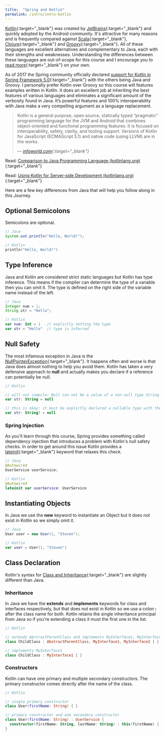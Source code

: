 ```yaml
---
title:  "Spring and Kotlin"
permalink: /intro/intro-kotlin
---
```


[Kotlin](https://kotlinlang.org/){:target="_blank"} was created by [JetBrains](https://www.jetbrains.com/){:target="_blank"} and quickly adopted by the Android community. It's attractive for many reasons and is frequently compared against [Scala](https://www.scala-lang.org/){:target="_blank"}, [Clojure](https://clojure.org/){:target="_blank"} and [Groovy](http://groovy-lang.org/){:target="_blank"}. All of these languages are excellent alternatives and complementary to Java, each with their strengths and weaknesses. Understanding the differences between these languages are out-of-scope for this course and I encourage you to [read more](https://www.google.com/search?ei=Wd5AW6fADM7IsAW5_YzoAQ&q=scala+vs+groovy+vs+kotlin&oq=scala+vs+groovy+vs+kotlin&gs_l=psy-ab.3..0i67k1j0i22i30k1.2591.11747.0.12308.20.13.7.0.0.0.119.871.12j1.13.0....0...1c.1.64.psy-ab..0.20.895...33i160k1j33i22i29i30k1.0._ufRtvCb30U){:target="_blank"} on your own.

As of 2017 the Spring community officially declared [support for Kotlin in Spring Framework 5.0](https://spring.io/blog/2017/01/04/introducing-kotlin-support-in-spring-framework-5-0){:target="_blank"} with the others being Java and Groovy. I personally prefer Kotlin over Groovy so this course will features examples written in Kotlin. It does an excellent job at inheriting the best features of various languages and eliminates a significant amount of the verbosity found in Java. It’s powerful features and 100% interoperability with Java make a very compelling argument as a language replacement.

> Kotlin is a general purpose, open source, statically typed “pragmatic” programming language for the JVM and Android that combines object-oriented and functional programming features. It is focused on interoperability, safety, clarity, and tooling support. Versions of Kotlin for JavaScript (ECMAScript 5.1) and native code (using LLVM) are in the works.
>
> &mdash; <cite>[infoworld.com](https://www.infoworld.com/article/3224868/java/what-is-kotlin-the-java-alternative-explained.html){:target="_blank"}</cite>

<i class='fas fa-bookmark'></i> Read: [Comparison to Java Programming Language (kotlinlang.org)](https://kotlinlang.org/docs/reference/comparison-to-java.html){:target="_blank"}

<i class='fas fa-bookmark'></i> Read: [Using Kotlin for Server-side Development (kotlinlang.org)](https://kotlinlang.org/docs/reference/server-overview.html){:target="_blank"}

Here are a few key differences from Java that will help you follow along in this Journey.

## Optional Semicolons

Semicolons are optional.

```java
// Java
System.out.println("Hello, World!");
```

```kotlin
// Kotlin
println("Hello, World!")
```

## Type Inference

Java and Kotlin are considered strict static languages but Kotlin has type inference. This means if the compiler can determine the type of a variable then you can omit it. The type is defined on the right side of the variable name instead of the left.

```java
// Java
Integer num = 1;
String str = "Hello";
```

```kotlin
// Kotlin
var num: Int = 1   // explictly setting the type
var str = "Hello"  // type is inferred
```

## Null Safety

The most infamous exception in Java is the [NullPointerException](https://stackoverflow.com/questions/218384/what-is-a-nullpointerexception-and-how-do-i-fix-it){:target="_blank"}. It happens often and worse is that Java does almost nothing to help you avoid them. Kotlin has taken a very defensive approach to **null** and actually makes you declare if a reference can potentially be null.

```kotlin
// Kotlin

// will not compile: Null can not be a value of a non-null type String
var str: String = null

// this is okay: it must be explictly declared a nullable type with the question mark
var str: String? = null
```

### Spring Injection

As you'll learn through this course, Spring provides something called dependency injection that introduces a problem with Kotlin's null safety checks. In order to get around this issue Kotlin provides a [lateinit](https://kotlinlang.org/docs/reference/properties.html#late-initialized-properties-and-variables){:target="_blank"} keyword that relaxes this check.

```java
// Java
@Autowired
UserService userService;
```

```kotlin
// Kotlin
@Autowired
lateinit var userService: UserService
```

## Instantiating Objects

In Java we use the **new** keyword to instantiate an Object but it does not exist in Kotlin so we simply omit it.

```java
// Java
User user = new User(1, "Steven");
```

```kotlin
// Kotlin
var user = User(1, "Steven")
```

## Class Declaration

Kotlin's syntax for [Class and Inheritance](https://kotlinlang.org/docs/reference/classes.html){:target="_blank"} are slightly different than Java.

### Inheritance

In Java we have the **extends** and **implements** keywords for class and interfaces respectively, but that does not exist in Kotlin so we use a colon **:** after the class name for both. Kotlin retains the single inheritance principal from Java so if you're extending a class it must the first one in the list.

```kotlin
// Kotlin

// extends AbstractParentClass and implements MyInterface1, MyInterface2
class ChildClass : AbstractParentClass, MyInterface1, MyInterface2 { }

// implements MyInterface1
class ChildClass : MyInterface1 { }
```

### Constructors

Kotlin can have one primary and multiple secondary constructors. The primary constructor comes directly after the name of the class.

```kotlin
// Kotlin

// single primary constructor
class User(firstName: String) { }

// primary constructor and one secondary constructor
class User(firstName: String) : UserService {
  constructor(firstName: String, lastName: String) : this(firstName) { }
}
```